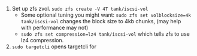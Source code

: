 1. Set up zfs zvol. `sudo zfs create -V 4T tank/iscsi-vol`
	- Some optional tuning you might want: `sudo zfs set volblocksize=4k tank/iscsi-vol` changes the block size to 4kb chunks, (may help with performance may not)
	- `sudo zfs set compression=lz4 tank/iscsi-vol` which tells zfs to use lz4 compression.
2. `sudo targetcli` opens targetcli for 